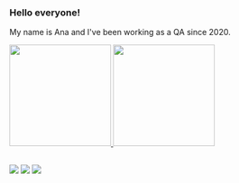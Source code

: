 ### Hello everyone!

My name is Ana and I've been working as a QA since 2020.

<div>
  <a href="https://github.com/de-carvalho">
  <img height="180em" src="https://github-readme-stats.vercel.app/api?username=de-carvalho&show_icons=true&theme=radical&include_all_commits=true&count_private=true"/>
  <img height="180em" src="https://github-readme-stats.vercel.app/api/top-langs/?username=de-carvalho&theme=radical&show_icons=true&count_private=true&langs_count=10&layout=compact"/>
</div>
  
  ##
  
<div> 
  <a href="https://instagram.com/anadcrvl" target="_blank"><img src="https://img.shields.io/badge/-Instagram-%23E4405F?style=for-the-badge&logo=instagram&logoColor=white" target="_blank"></a>
  <a href = "mailto:anamrnd21@gmail.com"><img src="https://img.shields.io/badge/-Gmail-%23333?style=for-the-badge&logo=gmail&logoColor=white" target="_blank"></a>
  <a href="https://www.linkedin.com/in/ana-carolina-c-16934a187/" target="_blank"><img src="https://img.shields.io/badge/-LinkedIn-%230077B5?style=for-the-badge&logo=linkedin&logoColor=white" target="_blank"></a> 
  
